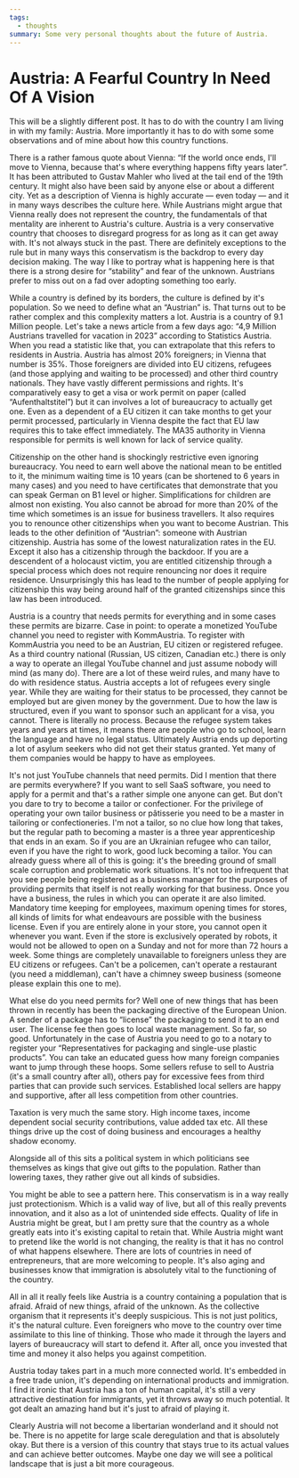```yaml
---
tags:
  - thoughts
summary: Some very personal thoughts about the future of Austria.
---
```


# Austria: A Fearful Country In Need Of A Vision

This will be a slightly different post.  It has to do with the country I
am living in with my family: Austria.  More importantly it has to do with
some some observations and of mine about how this country functions.

There is a rather famous quote about Vienna: “If the world once ends, I'll
move to Vienna, because that's where everything happens fifty years
later”.  It has been attributed to Gustav Mahler who lived at the tail end
of the 19th century.  It might also have been said by anyone else or
about a different city.  Yet as a description of Vienna is highly
accurate — even today — and it in many ways describes the culture here.
While Austrians might argue that Vienna really does not represent the
country, the fundamentals of that mentality are inherent to Austria's
culture.  Austria is a very conservative country that chooses to disregard
progress for as long as it can get away with.  It's not always stuck in
the past.  There are definitely exceptions to the rule but in many ways
this conservatism is the backdrop to every day decision making.  The way I
like to portray what is happening here is that there is a strong desire
for “stability” and fear of the unknown.  Austrians prefer to miss out on
a fad over adopting something too early.

While a country is defined by its borders, the culture is defined by it's
population.  So we need to define what an “Austrian” is.  That turns out to be
rather complex and this complexity matters a lot.  Austria is a country of
9.1 Million people.  Let's take a news article from a few days ago: “4,9
Million Austrians travelled for vacation in 2023” according to Statistics
Austria.  When you read a statistic like that, you can extrapolate that
this refers to residents in Austria.  Austria has almost 20% foreigners;
in Vienna that number is 35%.  Those foreigners are divided into EU
citizens, refugees (and those applying and waiting to be processed) and
other third country nationals.  They have vastly different permissions and
rights.  It's comparatively easy to get a visa or work permit on paper
(called “Aufenthaltstitel”) but it can involves a lot of bureaucracy to
actually get one.  Even as a dependent of a EU citizen it can take months
to get your permit processed, particularly in Vienna despite the fact that
EU law requires this to take effect immediately.  The MA35 authority in
Vienna responsible for permits is well known for lack of service quality.

Citizenship on the other hand is shockingly restrictive even ignoring
bureaucracy.  You need to earn well above the national mean to be entitled
to it, the minimum waiting time is 10 years (can be shortened to 6 years
in many cases) and you need to have certificates that demonstrate that you
can speak German on B1 level or higher.  Simplifications for children are
almost non existing.  You also cannot be abroad for more than 20% of the
time which sometimes is an issue for business travellers.  It also
requires you to renounce other citizenships when you want to become
Austrian.  This leads to the other definition of “Austrian”: someone with
Austrian citizenship.  Austria has some of the lowest naturalization rates
in the EU.  Except it also has a citizenship through the backdoor.  If you
are a descendent of a holocaust victim, you are entitled citizenship
through a special process which does not require renouncing nor does it
require residence.  Unsurprisingly this has lead to the number of people
applying for citizenship this way being around half of the granted
citizenships since this law has been introduced.

Austria is a country that needs permits for everything and in some cases
these permits are bizarre.  Case in point: to operate a monetized YouTube
channel you need to register with KommAustria.  To register with
KommAustria you need to be an Austrian, EU citizen or registered refugee.
As a third country national (Russian, US citizen, Canadian etc.) there is
only a way to operate an illegal YouTube channel and just assume nobody
will mind (as many do).  There are a lot of these weird rules, and many
have to do with residence status.  Austria accepts a lot of refugees every
single year.  While they are waiting for their status to be processed,
they cannot be employed but are given money by the government.  Due to how
the law is structured, even if you want to sponsor such an applicant for a
visa, you cannot.  There is literally no process.  Because the refugee
system takes years and years at times, it means there are people who go to
school, learn the language and have no legal status.  Ultimately Austria
ends up deporting a lot of asylum seekers who did not get their status
granted.  Yet many of them companies would be happy to have as employees.

It's not just YouTube channels that need permits.  Did I mention that
there are permits everywhere?  If you want to sell SaaS software, you need
to apply for a permit and that's a rather simple one anyone can get.  But
don't you dare to try to become a tailor or confectioner.  For the
privilege of operating your own tailor business or pâtisserie you need to
be a master in tailoring or confectioneries.  I'm not a tailor, so no clue
how long that takes, but the regular path to becoming a master is a three
year apprenticeship that ends in an exam.  So if you are an Ukrainian
refugee who can tailor, even if you have the right to work, good luck
becoming a tailor.  You can already guess where all of this is going: it's
the breeding ground of small scale corruption and problematic work
situations.  It's not too infrequent that you see people being registered
as a business manager for the purposes of providing permits that itself is
not really working for that business.  Once you have a business, the rules
in which you can operate it are also limited.  Mandatory time keeping for
employees, maximum opening times for stores, all kinds of limits for what
endeavours are possible with the business license.  Even if you are
entirely alone in your store, you cannot open it whenever you want.  Even
if the store is exclusively operated by robots, it would not be allowed to
open on a Sunday and not for more than 72 hours a week.  Some things are
completely unavailable to foreigners unless they are EU citizens or
refugees.  Can't be a policemen, can't operate a restaurant (you need a
middleman), can't have a chimney sweep business (someone please explain
this one to me).

What else do you need permits for?  Well one of new things that has been
thrown in recently has been the packaging directive of the European Union.
A sender of a package has to “license” the packaging to send it to an end
user.  The license fee then goes to local waste management.  So far, so
good.  Unfortunately in the case of Austria you need to go to a notary to
register your “Representatives for packaging and single-use plastic
products”.  You can take an educated guess how many foreign companies want
to jump through these hoops.  Some sellers refuse to sell to Austria (it's
a small country after all), others pay for excessive fees from third
parties that can provide such services.  Established local sellers are
happy and supportive, after all less competition from other countries.

Taxation is very much the same story.  High income taxes, income dependent
social security contributions, value added tax etc.  All these things
drive up the cost of doing business and encourages a healthy shadow economy.

Alongside all of this sits a political system in which politicians see
themselves as kings that give out gifts to the population.  Rather than
lowering taxes, they rather give out all kinds of subsidies.

You might be able to see a pattern here.  This conservatism is in a way
really just protectionism.  Which is a valid way of live, but all of this
really prevents innovation, and it also as a lot of unintended side
effects.  Quality of life in Austria might be great, but I am pretty sure
that the country as a whole greatly eats into it's existing capital to
retain that.  While Austria might want to pretend like the world is not
changing, the reality is that it has no control of what happens elsewhere.
There are lots of countries in need of entrepreneurs, that are more
welcoming to people.  It's also aging and businesses know that immigration
is absolutely vital to the functioning of the country.

All in all it really feels like Austria is a country containing a
population that is afraid.  Afraid of new things, afraid of the unknown.
As the collective organism that it represents it's deeply suspicious.
This is not just politics, it's the natural culture.  Even foreigners who
move to the country over time assimilate to this line of thinking.  Those
who made it through the layers and layers of bureaucracy will start to
defend it.  After all, once you invested that time and money it also helps
you against competition.

Austria today takes part in a much more connected world.  It's embedded in
a free trade union, it's depending on international products and
immigration.  I find it ironic that Austria has a ton of human capital,
it's still a very attractive destination for immigrants, yet it throws
away so much potential.  It got dealt an amazing hand but it's just to
afraid of playing it.

Clearly Austria will not become a libertarian wonderland and it should not
be.  There is no appetite for large scale deregulation and that is
absolutely okay.  But there is a version of this country that stays true
to its actual values and can achieve better outcomes.  Maybe one day we
will see a political landscape that is just a bit more courageous.
